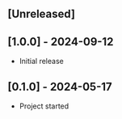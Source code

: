 ## [Unreleased]

## [1.0.0] - 2024-09-12
- Initial release


## [0.1.0] - 2024-05-17
- Project started
